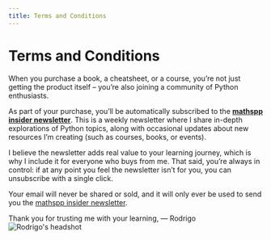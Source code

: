 ```yaml
---
title: Terms and Conditions
---
```


# Terms and Conditions

When you purchase a book, a cheatsheet, or a course, you’re not just getting the product itself – you’re also joining a community of Python enthusiasts.

As part of your purchase, you’ll be automatically subscribed to the [**mathspp insider newsletter**](https://mathspp.com/insider).
This is a weekly newsletter where I share in-depth explorations of Python topics, along with occasional updates about new resources I’m creating (such as courses, books, or events).

I believe the newsletter adds real value to your learning journey, which is why I include it for everyone who buys from me.
That said, you’re always in control: if at any point you feel the newsletter isn’t for you, you can unsubscribe with a single click.

Your email will never be shared or sold, and it will only ever be used to send you the [mathspp insider newsletter](https://mathspp.com/insider).

Thank you for trusting me with your learning,
— Rodrigo ![Rodrigo's headshot](theme://images/rodrigo_circle_256.webp?classes=img-responsive,img-rounded,float-right)
